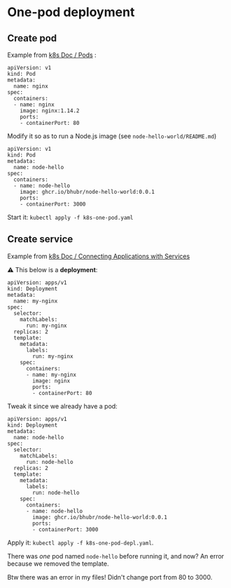 # One-pod deployment

## Create pod

Example from [k8s Doc / Pods](https://kubernetes.io/docs/concepts/workloads/pods/) :

```
apiVersion: v1
kind: Pod
metadata:
  name: nginx
spec:
  containers:
  - name: nginx
    image: nginx:1.14.2
    ports:
    - containerPort: 80
```

Modify it so as to run a Node.js image (see `node-hello-world/README.md`)

```
apiVersion: v1
kind: Pod
metadata:
  name: node-hello
spec:
  containers:
  - name: node-hello
    image: ghcr.io/bhubr/node-hello-world:0.0.1
    ports:
    - containerPort: 3000
```

Start it: `kubectl apply -f k8s-one-pod.yaml`

## Create service

Example from [k8s Doc / Connecting Applications with Services](https://kubernetes.io/docs/concepts/services-networking/connect-applications-service/)

:warning: This below is a **deployment**:

```
apiVersion: apps/v1
kind: Deployment
metadata:
  name: my-nginx
spec:
  selector:
    matchLabels:
      run: my-nginx
  replicas: 2
  template:
    metadata:
      labels:
        run: my-nginx
    spec:
      containers:
      - name: my-nginx
        image: nginx
        ports:
        - containerPort: 80
```

Tweak it since we already have a pod:

```
apiVersion: apps/v1
kind: Deployment
metadata:
  name: node-hello
spec:
  selector:
    matchLabels:
      run: node-hello
  replicas: 2
  template:
    metadata:
      labels:
        run: node-hello
    spec:
      containers:
      - name: node-hello
        image: ghcr.io/bhubr/node-hello-world:0.0.1
        ports:
        - containerPort: 3000
```

Apply it: `kubectl apply -f k8s-one-pod-depl.yaml`.

There was *one* pod named `node-hello` before running it, and now? An error because we removed the template.

Btw there was an error in my files! Didn't change port from 80 to 3000.